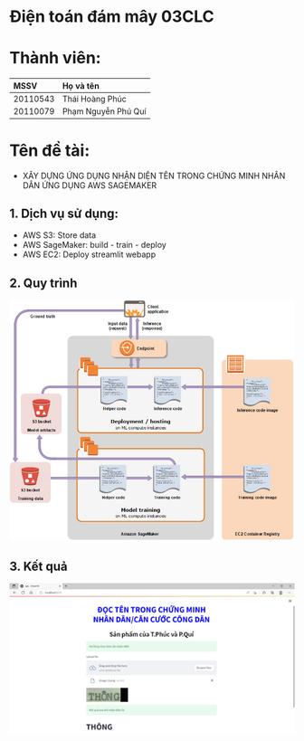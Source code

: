 # Điện toán đám mây 03CLC
# Thành viên: 
| MSSV          | Họ và tên            |
| :------------ | :------------------- |
| 20110543      | Thái Hoàng Phúc      |
| 20110079      | Phạm Nguyễn Phú Quí  |

# Tên đề tài: 
  - XÂY DỰNG ỨNG DỤNG NHẬN DIỆN TÊN TRONG CHỨNG MINH NHÂN DÂN ỨNG DỤNG AWS SAGEMAKER
## 1. Dịch vụ sử dụng:
- AWS S3: Store data 
- AWS SageMaker: build - train - deploy
- AWS EC2: Deploy streamlit webapp
## 2. Quy trình
![](./assets/b2211d5d13d8ca8693c9.jpg)
## 3. Kết quả
![](./assets/8cadef61fae123bf7af0.jpg)
